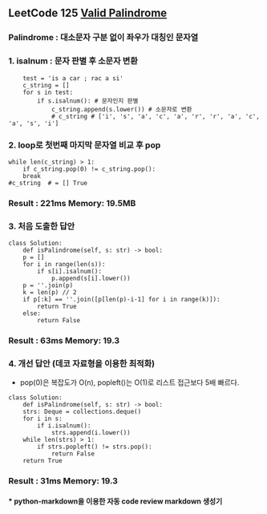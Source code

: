 ## LeetCode 125 [Valid Palindrome](https://leetcode.com/problems/Valid-Palindrome/)

### Palindrome : 대소문자 구분 없이 좌우가 대칭인 문자열

### 1\. isalnum : 문자 판별 후 소문자 변환

```
    test = 'is a car ; rac a si'
    c_string = []
    for s in test:
        if s.isalnum(): # 문자인지 판별
            c_string.append(s.lower()) # 소문자로 변환
            # c_string # ['i', 's', 'a', 'c', 'a', 'r', 'r', 'a', 'c', 'a', 's', 'i']
```

### 2\. loop로 첫번째 마지막 문자열 비교 후 pop

```
while len(c_string) > 1:
    if c_string.pop(0) != c_string.pop():
    break
#c_string  # = [] True
```

### Result : 221ms Memory: 19.5MB

### 3\. 처음 도출한 답안

```
class Solution:
    def isPalindrome(self, s: str) -> bool:
    p = []
    for i in range(len(s)):
        if s[i].isalnum():
            p.append(s[i].lower())
    p = ''.join(p)        
    k = len(p) // 2
    if p[:k] == ''.join([p[len(p)-i-1] for i in range(k)]):
        return True
    else: 
        return False
```

### Result : 63ms Memory: 19.3

### 4\. 개선 답안 (데코 자료형을 이용한 최적화)

-   pop(0)은 복잡도가 O(n), popleft()는 O(1)로 리스트 접근보다 5배 빠르다.

```
class Solution:
    def isPalindrome(self, s: str) -> bool:
    strs: Deque = collections.deque()
    for i in s:
        if i.isalnum():
            strs.append(i.lower())
    while len(strs) > 1:
        if strs.popleft() != strs.pop():
            return False
    return True
```

### Result : 31ms Memory: 19.3

#### \* python-markdown을 이용한 자동 code review markdown 생성기
